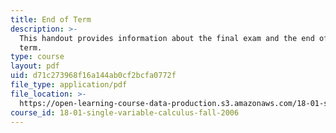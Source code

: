 ```yaml
---
title: End of Term
description: >-
  This handout provides information about the final exam and the end of the
  term.
type: course
layout: pdf
uid: d71c273968f16a144ab0cf2bcfa0772f
file_type: application/pdf
file_location: >-
  https://open-learning-course-data-production.s3.amazonaws.com/18-01-single-variable-calculus-fall-2006/d71c273968f16a144ab0cf2bcfa0772f_endoftermf06.pdf
course_id: 18-01-single-variable-calculus-fall-2006
---
```

